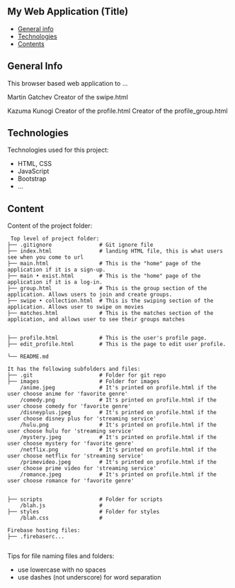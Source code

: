 ## My Web Application (Title)

* [General info](#general-info)
* [Technologies](#technologies)
* [Contents](#content)

## General Info
This browser based web application to ...

Martin Gatchev
    Creator of the swipe.html

Kazuma Kunogi
    Creator of the profile.html
    Creator of the profile_group.html
	
## Technologies
Technologies used for this project:
* HTML, CSS
* JavaScript
* Bootstrap 
* ...
	
## Content
Content of the project folder:

```
 Top level of project folder: 
├── .gitignore               # Git ignore file
├── index.html               # landing HTML file, this is what users see when you come to url
├── main.html                # This is the "home" page of the application if it is a sign-up.
├── main • exist.html        # This is the "home" page of the application if it is a log-in.
├── group.html               # This is the group section of the application. Allows users to join and create groups.
├── swipe • collection.html  # This is the swiping section of the application. Allows user to swipe on movies
├── matches.html             # This is the matches section of the application, and allows user to see their groups matches


├── profile.html             # This is the user's profile page. 
├── edit_profile.html        # This is the page to edit user profile.

└── README.md

It has the following subfolders and files:
├── .git                     # Folder for git repo
├── images                   # Folder for images
    /anime.jpeg              # It's printed on profile.html if the user choose anime for 'favorite genre'  
    /comedy.png              # It's printed on profile.html if the user choose comedy for 'favorite genre'   
    /disneyplus.jpeg         # It's printed on profile.html if the user choose disney plus for 'streaming service'   
    /hulu.png                # It's printed on profile.html if the user choose hulu for 'streaming service'   
    /mystery.jpeg            # It's printed on profile.html if the user choose mystery for 'favorite genre'   
    /netflix.png             # It's printed on profile.html if the user choose netflix for 'streaming service'   
    /primevideo.jpeg         # It's printed on profile.html if the user choose prime video for 'streaming service' 
    /romance.jpeg            # It's printed on profile.html if the user choose romance for 'favorite genre' 


├── scripts                  # Folder for scripts
    /blah.js                 # 
├── styles                   # Folder for styles
    /blah.css                # 

Firebase hosting files: 
├── .firebaserc...


```

Tips for file naming files and folders:
* use lowercase with no spaces
* use dashes (not underscore) for word separation

